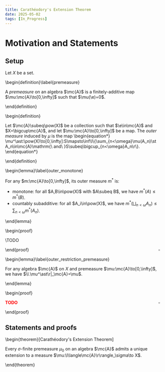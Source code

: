 ```yaml
---
title: Carathéodory's Extension Theorem
date: 2025-05-02
tags: [In_Progress]
---
```


# Motivation and Statements

## Setup

Let $X$ be a set.

\begin{definition}\label{premeasure}

A _premeasure_ on an algebra $\mc{A}$ is a finitely-additive map $\mu:\mc{A}\to[0,\infty]$ such that $\mu(\e)=0$.

\end{definition}

\begin{definition}

Let $\mc{A}\subeq\pow(X)$ be a collection such that $\e\in\mc{A}$ and $X=\bigcup\mc{A}$, and let $\mu:\mc{A}\to[0,\infty]$ be a map. The _outer measure_ induced by $\mu$ is the map
\begin{equation*}
    \mu^\ast:\pow(X)\to[0,\infty]:S\mapsto\inf\l\\{\sum_{n<\omega}\mu(A_n)\st A_n\in\mc{A}\mathrm{\ and\ }S\subeq\bigcup_{n<\omega}A_n\r\\}.
\end{equation*}

\end{definition}

\begin{lemma}\label{outer_monotone}

For any $m:\mc{A}\to[0,\infty]$, its outer measure $m^\ast$ is:
* monotone: for all $A,B\in\pow(X)$ with $A\subeq B$, we have $m^\ast(A)\leq m^\ast(B)$.
* countably subadditive: for all $A_i\in\pow(X)$, we have $m^\ast(\bigsqcup_{n<\omega}A_n)\leq\sum_{n<\omega}m^\ast(A_n)$.

\end{lemma}

\begin{proof}

\TODO

<span style="float:right;">$\square$</span>


\end{proof}

\begin{lemma}\label{outer_restriction_premeasure}

For any algebra $\mc{A}$ on $X$ and premeasure $\mu:\mc{A}\to[0,\infty]$, we have $\l.\mu^\ast\r|_\mc{A}=\mu$.

\end{lemma}

\begin{proof}

**<span style="color:red">TODO</span>** <span style="float:right;">$\square$</span>

\end{proof}

## Statements and proofs

\begin{theorem}[Carathéodory's Extension Theorem]

Every $\sigma$-finite premeasure $\mu_0$ on an algebra $\mc{A}$ admits a unique extension to a measure $\mu:\l\langle\mc{A}\r\rangle_\sigma\to X$.

\end{theorem}
